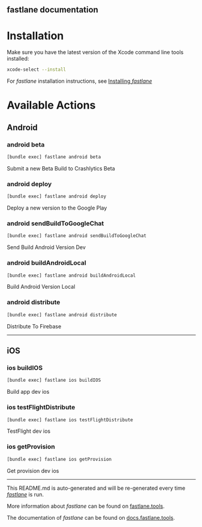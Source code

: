 fastlane documentation
----

# Installation

Make sure you have the latest version of the Xcode command line tools installed:

```sh
xcode-select --install
```

For _fastlane_ installation instructions, see [Installing _fastlane_](https://docs.fastlane.tools/#installing-fastlane)

# Available Actions

## Android

### android beta

```sh
[bundle exec] fastlane android beta
```

Submit a new Beta Build to Crashlytics Beta

### android deploy

```sh
[bundle exec] fastlane android deploy
```

Deploy a new version to the Google Play

### android sendBuildToGoogleChat

```sh
[bundle exec] fastlane android sendBuildToGoogleChat
```

Send Build Android Version Dev

### android buildAndroidLocal

```sh
[bundle exec] fastlane android buildAndroidLocal
```

Build Android Version Local

### android distribute

```sh
[bundle exec] fastlane android distribute
```

Distribute To Firebase

----


## iOS

### ios buildIOS

```sh
[bundle exec] fastlane ios buildIOS
```

Build app dev ios

### ios testFlightDistribute

```sh
[bundle exec] fastlane ios testFlightDistribute
```

TestFlight dev ios

### ios getProvision

```sh
[bundle exec] fastlane ios getProvision
```

Get provision dev ios

----

This README.md is auto-generated and will be re-generated every time [_fastlane_](https://fastlane.tools) is run.

More information about _fastlane_ can be found on [fastlane.tools](https://fastlane.tools).

The documentation of _fastlane_ can be found on [docs.fastlane.tools](https://docs.fastlane.tools).
